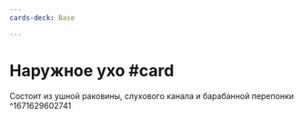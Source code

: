 ```yaml
---
cards-deck: Base

---
```


# Наружное ухо #card
Состоит из ушной раковины, слухового канала и барабанной перепонки
^1671629602741
